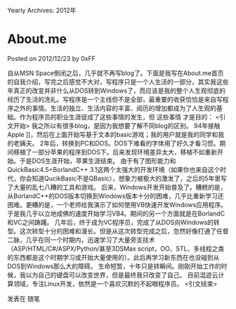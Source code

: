 Yearly Archives: 2012年

# About.me
Posted on 2012/12/23 by 0xFF

自从MSN Space倒闭之后，几乎就不再写blog了。下面是我写在About.me首页的自我介绍，写完之后感觉不大对，写程序只是一个人生活的一部分，其实我这些年真正的改变并非什么从DOS转到Windows了，而应该是我的整个人生观彻底的经历了生活的洗礼。写程序是一个主线但不是全部，最重要的收获恰恰是来自写程序之外的事情。生活的独立、生活内容的丰富、阅历的增加都成为了人生观的基础。作为程序员的职业生涯促成了这些事情的发生，但 这些事情 才是目的：
<引文开始>
我之所以有很多blog，是因为我想要了解不同blog的区别。
94年接触Apple ][，然后在上面开始写基于文本的basic游戏；我的用户就是我的同学和我的老姨夫。
2年后，转换到PC和DOS。DOS下难看的字体用了好久才看习惯。期间移植了一部分苹果的程序到DOS下。后来发现环境差异太大，移植不如重新开始。于是DOS生涯开始，苹果生涯结束。
由于有了图形能力和QuickBasic4.5+BorlandC++ 3.1这两个太强大的开发环境（如果你也来自这个时代，你会知道QucikBasic不是QBasic），想象力被极大的激发了，之后的5年里写了大量的乱七八糟的工具和游戏。
后来，Windows开发开始普及了。糟糕的是，从BorlandC++的DOS版本切换到Windows版本十分的困难，几乎比重新学习还困难。更糟的是，一个老师给我演示了如何使用VB快速开发Windows应用程序。于是我几乎以立地成佛的速度开始学习VB4。期间的另一个方面就是在BorlandC和VC之间踌躇。
几年后，终于成为VC程序员，完成了从DOS向Windows的转型。这次转型十分的困难和漫长。但是从这次转型完成之后，忽然好像打通了任督二脉，几乎在同一个时期内，迅速学习了大量旁支技术（ASP/HTML/C#/ASPX/Python/甚至3DSMax script，OO、STL、多线程之类的东西都是这个时期学习或开始大量使用的）。此后再学习新东西在也没碰到从DOS到Windows那么大的障碍。
生命短暂，十年只是转瞬间。刚刚开始工作的时候，我以为自己的键盘可以改变世界，但是最终我只改变了自己。
目前混迹云计算领域，专注Linux开发，依然是一个喜欢沉默的不起眼程序员。
<引文结束>

发表在 随笔